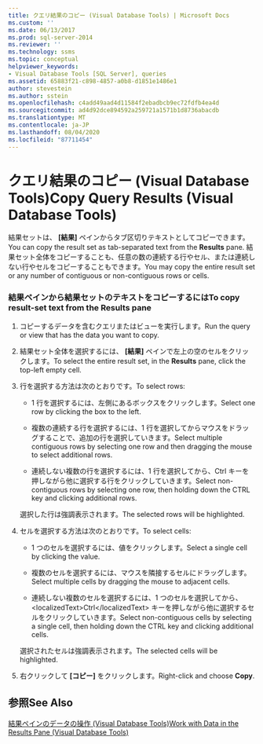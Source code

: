 ```yaml
---
title: クエリ結果のコピー (Visual Database Tools) | Microsoft Docs
ms.custom: ''
ms.date: 06/13/2017
ms.prod: sql-server-2014
ms.reviewer: ''
ms.technology: ssms
ms.topic: conceptual
helpviewer_keywords:
- Visual Database Tools [SQL Server], queries
ms.assetid: 65883f21-c898-4857-a0b8-d1851e1486e1
author: stevestein
ms.author: sstein
ms.openlocfilehash: c4add49aad4d11584f2ebadbcb9ec72fdfb4ea4d
ms.sourcegitcommit: ad4d92dce894592a259721a1571b1d8736abacdb
ms.translationtype: MT
ms.contentlocale: ja-JP
ms.lasthandoff: 08/04/2020
ms.locfileid: "87711454"
---
```

# <a name="copy-query-results-visual-database-tools"></a><span data-ttu-id="7944b-102">クエリ結果のコピー (Visual Database Tools)</span><span class="sxs-lookup"><span data-stu-id="7944b-102">Copy Query Results (Visual Database Tools)</span></span>
  <span data-ttu-id="7944b-103">結果セットは、 **[結果]** ペインからタブ区切りテキストとしてコピーできます。</span><span class="sxs-lookup"><span data-stu-id="7944b-103">You can copy the result set as tab-separated text from the **Results** pane.</span></span> <span data-ttu-id="7944b-104">結果セット全体をコピーすることも、任意の数の連続する行やセル、または連続しない行やセルをコピーすることもできます。</span><span class="sxs-lookup"><span data-stu-id="7944b-104">You may copy the entire result set or any number of contiguous or non-contiguous rows or cells.</span></span>  
  
### <a name="to-copy-result-set-text-from-the-results-pane"></a><span data-ttu-id="7944b-105">結果ペインから結果セットのテキストをコピーするには</span><span class="sxs-lookup"><span data-stu-id="7944b-105">To copy result-set text from the Results pane</span></span>  
  
1.  <span data-ttu-id="7944b-106">コピーするデータを含むクエリまたはビューを実行します。</span><span class="sxs-lookup"><span data-stu-id="7944b-106">Run the query or view that has the data you want to copy.</span></span>  
  
2.  <span data-ttu-id="7944b-107">結果セット全体を選択するには、 **[結果]** ペインで左上の空のセルをクリックします。</span><span class="sxs-lookup"><span data-stu-id="7944b-107">To select the entire result set, in the **Results** pane, click the top-left empty cell.</span></span>  
  
3.  <span data-ttu-id="7944b-108">行を選択する方法は次のとおりです。</span><span class="sxs-lookup"><span data-stu-id="7944b-108">To select rows:</span></span>  
  
    -   <span data-ttu-id="7944b-109">1 行を選択するには、左側にあるボックスをクリックします。</span><span class="sxs-lookup"><span data-stu-id="7944b-109">Select one row by clicking the box to the left.</span></span>  
  
    -   <span data-ttu-id="7944b-110">複数の連続する行を選択するには、1 行を選択してからマウスをドラッグすることで、追加の行を選択していきます。</span><span class="sxs-lookup"><span data-stu-id="7944b-110">Select multiple contiguous rows by selecting one row and then dragging the mouse to select additional rows.</span></span>  
  
    -   <span data-ttu-id="7944b-111">連続しない複数の行を選択するには、1 行を選択してから、<localizedText>Ctrl</localizedText> キーを押しながら他に選択する行をクリックしていきます。</span><span class="sxs-lookup"><span data-stu-id="7944b-111">Select non-contiguous rows by selecting one row, then holding down the CTRL key and clicking additional rows.</span></span>  
  
     <span data-ttu-id="7944b-112">選択した行は強調表示されます。</span><span class="sxs-lookup"><span data-stu-id="7944b-112">The selected rows will be highlighted.</span></span>  
  
4.  <span data-ttu-id="7944b-113">セルを選択する方法は次のとおりです。</span><span class="sxs-lookup"><span data-stu-id="7944b-113">To select cells:</span></span>  
  
    -   <span data-ttu-id="7944b-114">1 つのセルを選択するには、値をクリックします。</span><span class="sxs-lookup"><span data-stu-id="7944b-114">Select a single cell by clicking the value.</span></span>  
  
    -   <span data-ttu-id="7944b-115">複数のセルを選択するには、マウスを隣接するセルにドラッグします。</span><span class="sxs-lookup"><span data-stu-id="7944b-115">Select multiple cells by dragging the mouse to adjacent cells.</span></span>  
  
    -   <span data-ttu-id="7944b-116">連続しない複数のセルを選択するには、1 つのセルを選択してから、&lt;localizedText&gt;Ctrl&lt;/localizedText&gt; キーを押しながら他に選択するセルをクリックしていきます。</span><span class="sxs-lookup"><span data-stu-id="7944b-116">Select non-contiguous cells by selecting a single cell, then holding down the CTRL key and clicking additional cells.</span></span>  
  
     <span data-ttu-id="7944b-117">選択されたセルは強調表示されます。</span><span class="sxs-lookup"><span data-stu-id="7944b-117">The selected cells will be highlighted.</span></span>  
  
5.  <span data-ttu-id="7944b-118">右クリックして **[コピー]** をクリックします。</span><span class="sxs-lookup"><span data-stu-id="7944b-118">Right-click and choose **Copy**.</span></span>  
  
## <a name="see-also"></a><span data-ttu-id="7944b-119">参照</span><span class="sxs-lookup"><span data-stu-id="7944b-119">See Also</span></span>  
 [<span data-ttu-id="7944b-120">結果ペインのデータの操作 (Visual Database Tools)</span><span class="sxs-lookup"><span data-stu-id="7944b-120">Work with Data in the Results Pane &#40;Visual Database Tools&#41;</span></span>](visual-database-tools.md)  
  
  
